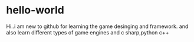 # hello-world
Hi..i am new to github for learning the game desinging and framework.
and also learn different types of game engines and c sharp,python c++ 
